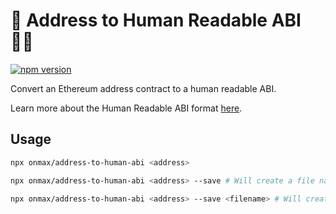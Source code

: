 # 🤖 Address to Human Readable ABI 🧑‍💻

[![npm version](https://badge.fury.io/js/%40onmax%2Faddress-to-human-abi.svg)](https://badge.fury.io/js/%40onmax%2Faddress-to-human-abi)

Convert an Ethereum address contract to a human readable ABI.

Learn more about the Human Readable ABI format [here](https://docs.ethers.org/v5/api/utils/abi/formats/#abi-formats--human-readable-abi).

## Usage

```bash
npx onmax/address-to-human-abi <address>
```

```bash
npx onmax/address-to-human-abi <address> --save # Will create a file named <address>.json
```

```bash
npx onmax/address-to-human-abi <address> --save <filename> # Will create a file named <filename>.json
```
